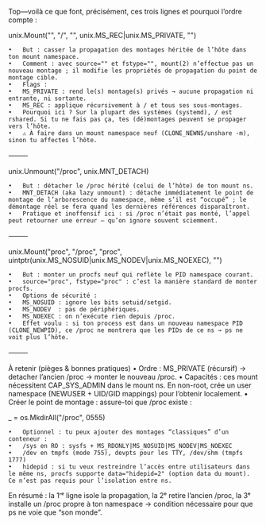 Top—voilà ce que font, précisément, ces trois lignes et pourquoi l’ordre compte :

unix.Mount("", "/", "", unix.MS_REC|unix.MS_PRIVATE, "")

	•	But : casser la propagation des montages héritée de l’hôte dans ton mount namespace.
	•	Comment : avec source="" et fstype="", mount(2) n’effectue pas un nouveau montage ; il modifie les propriétés de propagation du point de montage cible.
	•	Flags :
	•	MS_PRIVATE : rend le(s) montage(s) privés → aucune propagation ni entrante, ni sortante.
	•	MS_REC : applique récursivement à / et tous ses sous-montages.
	•	Pourquoi ici ? Sur la plupart des systèmes (systemd), / est rshared. Si tu ne fais pas ça, tes (dé)montages peuvent se propager vers l’hôte.
	•	⚠️ À faire dans un mount namespace neuf (CLONE_NEWNS/unshare -m), sinon tu affectes l’hôte.

⸻


unix.Unmount("/proc", unix.MNT_DETACH)

	•	But : détacher le /proc hérité (celui de l’hôte) de ton mount ns.
	•	MNT_DETACH (aka lazy unmount) : détache immédiatement le point de montage de l’arborescence du namespace, même s’il est “occupé” ; le démontage réel se fera quand les dernières références disparaîtront.
	•	Pratique et inoffensif ici : si /proc n’était pas monté, l’appel peut retourner une erreur — qu’on ignore souvent sciemment.

⸻


unix.Mount("proc", "/proc", "proc", uintptr(unix.MS_NOSUID|unix.MS_NODEV|unix.MS_NOEXEC), "")

	•	But : monter un procfs neuf qui reflète le PID namespace courant.
	•	source="proc", fstype="proc" : c’est la manière standard de monter procfs.
	•	Options de sécurité :
	•	MS_NOSUID : ignore les bits setuid/setgid.
	•	MS_NODEV  : pas de périphériques.
	•	MS_NOEXEC : on n’exécute rien depuis /proc.
	•	Effet voulu : si ton process est dans un nouveau namespace PID (CLONE_NEWPID), ce /proc ne montrera que les PIDs de ce ns → ps ne voit plus l’hôte.

⸻

À retenir (pièges & bonnes pratiques)
•	Ordre : MS_PRIVATE (récursif) → detacher l’ancien /proc → monter le nouveau /proc.
•	Capacités : ces mount nécessitent CAP_SYS_ADMIN dans le mount ns. En non-root, crée un user namespace (NEWUSER + UID/GID mappings) pour l’obtenir localement.
•	Créer le point de montage : assure-toi que /proc existe :

_ = os.MkdirAll("/proc", 0555)


	•	Optionnel : tu peux ajouter des montages “classiques” d’un conteneur :
	•	/sys en RO : sysfs + MS_RDONLY|MS_NOSUID|MS_NODEV|MS_NOEXEC
	•	/dev en tmpfs (mode 755), devpts pour les TTY, /dev/shm (tmpfs 1777)
	•	hidepid : si tu veux restreindre l’accès entre utilisateurs dans le même ns, procfs supporte data="hidepid=2" (option data du mount). Ce n’est pas requis pour l’isolation entre ns.

En résumé : la 1ʳᵉ ligne isole la propagation, la 2ᵉ retire l’ancien /proc, la 3ᵉ installe un /proc propre à ton namespace → condition nécessaire pour que ps ne voie que “son monde”.